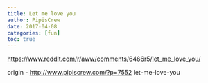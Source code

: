 ```yaml
---
title: Let me love you
author: PipisCrew
date: 2017-04-08
categories: [fun]
toc: true
---
```


https://www.reddit.com/r/aww/comments/6466r5/let_me_love_you/

origin - http://www.pipiscrew.com/?p=7552 let-me-love-you